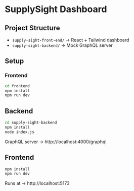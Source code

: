 # SupplySight Dashboard

## Project Structure
- `supply-sight-front-end/` → React + Tailwind dashboard  
- `supply-sight-backend/` → Mock GraphQL server  

## Setup

### Frontend
```bash
cd frontend
npm install
npm run dev
```

## Backend
```bash
cd supply-sight-backend
npm install
node index.js
```

GraphQL server → http://localhost:4000/graphql


## Frontend
```bash
npm install
npm run dev
```

Runs at ->  http://localhost:5173
